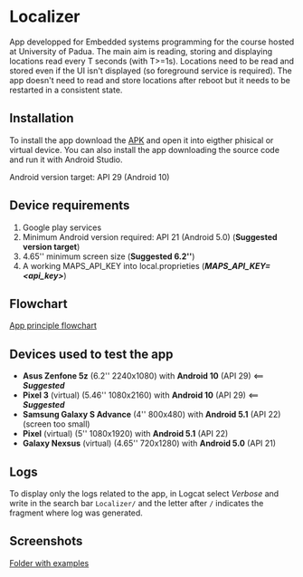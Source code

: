 # Localizer

App developped for Embedded systems programming for the course hosted at University of Padua. The main aim is reading, storing and displaying locations read every T seconds (with T>=1s). Locations need to be read and stored even if the UI isn't displayed (so foreground service is required). The app doesn't need to read and store locations after reboot but it needs to be restarted in a consistent state. 

## Installation

To install the app download the [APK](https://github.com/ilGobbo00/localizer/blob/master/APK/Localizer.apk) and open it into eigther phisical or virtual device. You can also install the app downloading the source code and run it with Android Studio.

Android version target: API 29 (Android 10)

## Device requirements

1. Google play services 
2. Minimum Android version required: API 21 (Android 5.0) (**Suggested version target**)
3. 4.65'' minimum screen size (**Suggested 6.2''**)
4. A working MAPS_API_KEY into local.proprieties (***MAPS_API_KEY=<api_key>***)

## Flowchart

[App principle flowchart](https://github.com/ilGobbo00/localizer/blob/master/SimpleFlowchart.png)

## Devices used to test the app

- **Asus Zenfone 5z** (6.2'' 2240x1080) with **Android 10** (API 29)  <== ***Suggested***
- **Pixel 3** (virtual) (5.46'' 1080x2160) with **Android 10** (API 29)             <== ***Suggested***
- **Samsung Galaxy S Advance** (4'' 800x480) with **Android 5.1** (API 22) (screen too small)
- **Pixel** (virtual) (5'' 1080x1920) with **Android 5.1** (API 22)
- **Galaxy Nexsus** (virtual) (4.65'' 720x1280) with **Android 5.0** (API 21) 

## Logs

To display only the logs related to the app, in Logcat select *Verbose* and write in the search bar `Localizer/` and the letter after `/` indicates the fragment where log was generated.

## Screenshots

[Folder with examples](https://github.com/ilGobbo00/localizer/tree/master/Screenshots)
